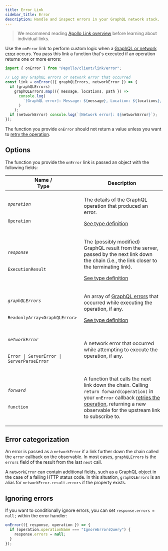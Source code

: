 ```yaml
---
title: Error Link
sidebar_title: Error
description: Handle and inspect errors in your GraphQL network stack.
---
```


> We recommend reading [Apollo Link overview](./introduction/) before learning about individual links.

Use the `onError` link to perform custom logic when a [GraphQL or network error](../../data/error-handling/) occurs. You pass this link a function that's executed if an operation returns one or more errors:

```js
import { onError } from "@apollo/client/link/error";

// Log any GraphQL errors or network error that occurred
const link = onError(({ graphQLErrors, networkError }) => {
  if (graphQLErrors)
    graphQLErrors.map(({ message, locations, path }) =>
      console.log(
        `[GraphQL error]: Message: ${message}, Location: ${locations}, Path: ${path}`
      )
    );
  if (networkError) console.log(`[Network error]: ${networkError}`);
});
```

The function you provide `onError` should not return a value unless you want to [retry the operation](../../data/error-handling#retrying-on-network-error).

## Options

The function you provide the `onError` link is passed an object with the following fields:

<table class="field-table">
  <thead>
    <tr>
      <th>Name /<br/>Type</th>
      <th>Description</th>
    </tr>
  </thead>

<tbody>
<tr>
<td>

###### `operation`

`Operation`
</td>
<td>

The details of the GraphQL operation that produced an error.

[See type definition](https://github.com/apollographql/apollo-client/blob/main/src/link/core/types.ts#L14-L21)
</td>
</tr>


<tr>
<td>

###### `response`

`ExecutionResult`
</td>
<td>

The (possibly modified) GraphQL result from the server, passed by the next link down the chain (i.e., the link closer to the terminating link).

[See type definition](https://github.com/graphql/graphql-js/blob/main/src/execution/execute.d.ts#L49-L57)
</td>
</tr>


<tr>
<td>

###### `graphQLErrors`

`ReadonlyArray<GraphQLError>`
</td>
<td>

An array of [GraphQL errors](#graphql-errors) that occurred while executing the operation, if any.

[See type definition](https://github.com/graphql/graphql-js/blob/main/src/error/GraphQLError.d.ts)

</td>
</tr>


<tr>
<td>

###### `networkError`

`Error | ServerError | ServerParseError`
</td>
<td>

A network error that occurred while attempting to execute the operation, if any.

</td>
</tr>


<tr>
<td>

###### `forward`

`function`
</td>
<td>

A function that calls the next link down the chain. Calling `return forward(operation)` in your `onError` callback [retries the operation](../../data/error-handling#retrying-on-error), returning a new observable for the upstream link to subscribe to.

</td>
</tr>

</tbody>
</table>

## Error categorization

An error is passed as a `networkError` if a link further down the chain called the `error` callback on the observable. In most cases, `graphQLErrors` is the `errors` field of the result from the last `next` call.

A `networkError` can contain additional fields, such as a GraphQL object in the case of a failing HTTP status code. In this situation, `graphQLErrors` is an alias for `networkError.result.errors` if the property exists.

## Ignoring errors

If you want to conditionally ignore errors, you can set `response.errors = null;` within the error handler:

```js
onError(({ response, operation }) => {
  if (operation.operationName === "IgnoreErrorsQuery") {
    response.errors = null;
  }
});
```
